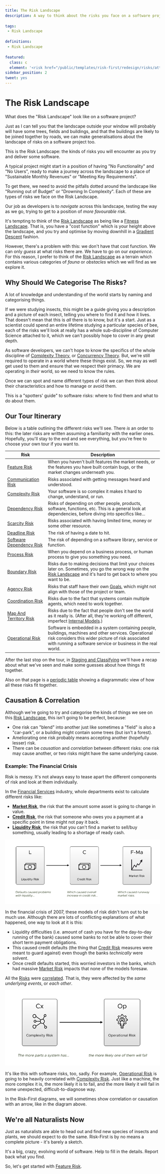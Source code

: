 ```yaml
---
title: The Risk Landscape
description: A way to think about the risks you face on a software project.

tags:
 - Risk Landscape
 
definitions:
 - Risk Landscape

featured: 
  class: c
  element: '<risk href="/public/templates/risk-first/redesign/risks/attendant_risk_v2.svg"><code>Attendant</code><title>Risk Landscape</title></risk>'
sidebar_position: 2
tweet: yes
---
```


# The Risk Landscape

What does the "Risk Landscape" look like on a software project?

Just as I can tell you that the landscape outside your window will probably will have some trees, fields and buildings, and that the buildings are likely to be joined together by roads, we can make generalisations about the landscape of risks on a software project too.  

This is the Risk Landscape: the kinds of risks you will encounter as you try and deliver some software.

A typical project might start in a position of having "No Functionality" and "No Users", ready to make a journey across the landscape to a place of "Sustainable Monthly Revenues" or "Meeting Key Requirements".  

To get there, we need to avoid the pitfalls dotted around the landscape like "Running out of Budget" or "Drowning In Complexity".  Each of these are types of risks we face on the Risk Landscape.    

Our job as developers is to _navigate_ across this landscape, testing the way as we go, trying to get to a position of _more favourable risk_.

It's tempting to think of the [Risk Landscape](Risk-Landscape.md) as being like a [Fitness Landscape](https://en.wikipedia.org/wiki/Fitness_landscape).  That is, you have a "cost function" which is your height above the landscape, and you try and optimise by moving downhill in a [Gradient Descent](https://en.wikipedia.org/wiki/Gradient_descent) fashion.  

However, there's a problem with this:  we don't have that cost function.  We can only _guess_ at what risks there are.  We have to go on our _experience_. For this reason, I prefer to think of the [Risk Landscape](Risk-Landscape.md) as a terrain which contains various categories of _fauna_ or _obstacles_ which we will find as we explore it.

## Why Should We Categorise The Risks?

A lot of knowledge and understanding of the world starts by naming and categorising things.  

If we were studying insects, this might be a guide giving you a description and a picture of each insect, telling you where to find it and how it lives.  That doesn't mean that this is _all_ there is to know, but it's a start.  Just as a scientist could spend an entire lifetime studying a particular species of bee, each of the risks we'll look at really has a whole sub-discipline of Computer Science attached to it, which we can't possibly hope to cover in any great depth.  

As software developers, we can't hope to know the specifics of the whole discipline of [Complexity Theory](https://en.wikipedia.org/wiki/Complexity_theory), or [Concurrency Theory](https://en.wikipedia.org/wiki/Concurrency_(computer_science)).  But, we're still required to operate in a world where these things exist.  So, we may as well get used to them and ensure that we respect their primacy.  We are operating in _their_ world, so we need to know the rules.

Once we can spot and name different types of risk we can then think about their characteristics and how to manage or avoid them.

This is a "spotters' guide" to software risks: where to find them and what to do about them.

## Our Tour Itinerary

Below is a table outlining the different risks we'll see.  There _is_ an order to this:  the later risks are written assuming a familiarity with the earlier ones.  Hopefully, you'll stay to the end and see everything, but you're free to choose your own tour if you want to.

|Risk            |          Description           |      
|----------------|--------------------------|
|[Feature Risk](/tags/Feature-Risk)                        |When you haven't built features the market needs, or the features you have built contain bugs, or the market changes underneath you.    |
|[Communication Risk](/tags/Communication-Risk)            |Risks associated with getting messages heard and understood.|             
|[Complexity Risk](/tags/Complexity-Risk)                  |Your software is so complex it makes it hard to change, understand, or run.             |        
|[Dependency Risk](/tags/Dependency-Risk)                  |Risks of depending on other people, products, software, functions, etc. This is a general look at dependencies, before diving into specifics like...|  
|[Scarcity Risk](/tags/Scarcity-Risk)                      |Risks associated with having limited time, money or some other resource.|    
|[Deadline Risk](/tags/Deadline-Risk)                      |The risk of having a date to hit.|
|[Software Dependency Risk](/tags/Software-Dependency-Risk)|The risk of depending on a software library, service or function.|    
|[Process Risk](/tags/Process-Risk)                        |When you depend on a business process, or human process to give you something you need.|
|[Boundary Risk](/tags/Boundary-Risk)                      |Risks due to making decisions that limit your choices later on.  Sometimes, you go the wrong way on the [Risk Landscape](Risk-Landscape.md) and it's hard to get back to where you want to be.|            
|[Agency Risk](/tags/Agency-Risk)                          |Risks that staff have their own [Goals](/thinking/Glossary.md#goal), which might not align with those of the project or team.|
|[Coordination Risk](/tags/Coordination-Risk)              |Risks due to the fact that systems contain multiple agents, which need to work together.|       
|[Map And Territory Risk](/tags/Map-And-Territory-Risk)    |Risks due to the fact that people don't see the world as it really is. (After all, they're working off different, imperfect [Internal Models](/thinking/Glossary.md#internal-model).)|  
|[Operational Risk](/tags/Operational-Risk)                |Software is embedded in a system containing people, buildings, machines and other services.  Operational risk considers this wider picture of risk associated with running a software service or business in the real world.|
       
After the last stop on the tour, in [Staging and Classifying](Staging-And-Classifying.md) we'll have a recap about what we've seen and make some guesses about how things fit together.

Also on that page is a [periodic table](Staging-And-Classifying.md#towards-a-periodic-table-of-risks) showing a diagrammatic view of how all these risks fit together.  

## Causation & Correlation 

Although we're going to try and categorise the kinds of things we see on this [Risk Landscape](Risk-Landscape.md), this isn't going to be perfect, because: 

 - One risk can "blend" into another just like sometimes a "field" is also a "car-park", or a building might contain some trees (but isn't a forest).
 - Ameliorating one risk probably means accepting another (hopefully lesser) risk.
 - There can be _causation_ and _correlation_ between different risks:  one risk may cause another, or two risks might have the same underlying cause.
  
### Example: The Financial Crisis

Risk is messy.  It's not always easy to tease apart the different components of risk and look at them individually. 

In the [Financial Services](https://en.wikipedia.org/wiki/Financial_services) industry, whole departments exist to calculate different risks like:

- **[Market Risk](https://en.wikipedia.org/wiki/Market_risk)**, the risk that the amount some asset is going to change in value.
- **[Credit Risk](https://en.wikipedia.org/wiki/Credit_risk)**, the risk that someone who owes you a payment at a specific point in time might not pay it back.
- **[Liquidity Risk](https://en.wikipedia.org/wiki/Liquidity_risk)**, the risk that you can't find a market to sell/buy something, usually leading to a shortage of ready cash.

![Correlation of Risks in the Financial Crisis](/img/generated/risks/landscape/causation2.png)

In the financial crisis of 2007, these models of risk didn't turn out to be much use.   Although there are lots of conflicting explanations of what happened, one way to look at it is this:

 - Liquidity difficulties (i.e. amount of cash you have for the day-to-day running of the bank) caused some banks to not be able to cover their short term payment obligations.
 - This caused credit defaults (the thing that [Credit Risk](https://en.wikipedia.org/wiki/Credit_risk) measures were meant to guard against) even though the banks _technically_ were solvent.
 - Once credit defaults started, this worried investors in the banks, which had massive [Market Risk](https://en.wikipedia.org/wiki/Market_risk) impacts that none of the models foresaw.

All the [Risks](/thinking/Glossary.md#risk) were [correlated](https://www.investopedia.com/terms/c/correlation.asp).  That is, they were affected by the _same underlying events_, or _each other_.

![Causation shown on a Risk-First Diagram.  More complexity is likely to lead to more Operational Risk](/img/generated/risks/landscape/causation.png)

It's like this with software risks, too, sadly.  For example, [Operational Risk](/tags/Operational-Risk) is going to be heavily correlated with [Complexity Risk](/tags/Complexity-Risk).  Just like a machine, the more complex it is, the more likely it is to fail, and the more likely it will fail in some unexpected, difficult-to-diagnose way.  

In the Risk-First diagrams, we will sometimes show correlation or causation with an arrow, like in the diagram above.

## We're all Naturalists Now

Just as naturalists are able to head out and find new species of insects and plants, we should expect to do the same. Risk-First is by no means a complete picture - it's barely a sketch.   

It's a big, crazy, evolving world of software.  Help to fill in the details.   Report back what you find.
                                                      
So, let's get started with [Feature Risk](/tags/Feature-Risk).
